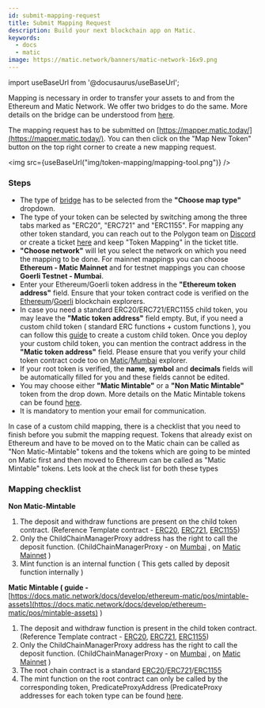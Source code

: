 ```yaml
---
id: submit-mapping-request
title: Submit Mapping Request
description: Build your next blockchain app on Matic.
keywords:
  - docs
  - matic
image: https://matic.network/banners/matic-network-16x9.png 
---
```


import useBaseUrl from '@docusaurus/useBaseUrl';

Mapping is necessary in order to transfer your assets to and from the Ethereum and Matic Network. We offer two bridges to do the same. More details on the bridge can be understood from [here](/docs/develop/ethereum-matic/getting-started).

The mapping request has to be submitted on [https://mapper.matic.today/](https://mapper.matic.today/). You can then click on the "Map New Token" button on the top right corner to create a new mapping request. 

<img src={useBaseUrl("img/token-mapping/mapping-tool.png")} />

### Steps


- The type of [bridge](/docs/develop/ethereum-matic/getting-started) has to be selected from the **"Choose map type"** dropdown.
- The type of your token can be selected by switching among the three tabs marked as "ERC20", "ERC721" and "ERC1155". For mapping any other token standard, you can reach out to the Polygon team on [Discord](https://discord.com/invite/XvpHAxZ) or create a ticket [here](https://support.polygon.technology/support/home) and keep "Token Mapping" in the ticket title.
- **"Choose network"** will let you select the network on which you need the mapping to be done. For mainnet mappings you can choose **Ethereum - Matic Mainnet**  and for testnet mappings you can choose **Goerli Testnet - Mumbai**.
- Enter your Ethereum/Goerli token address in the  **"Ethereum token address"** field. Ensure that your token contract code is verified on the [Ethereum](https://etherscan.io/)/[Goerli](https://goerli.etherscan.io/) blockchain explorers.
- In case you need a standard ERC20/ERC721/ERC1155 child token, you may leave the **"Matic token address"** field empty. But, if you need a custom child token ( standard ERC functions + custom functions ), you can follow this [guide](/docs/develop/ethereum-matic/pos/mapping-assets) to create a custom child token. Once you deploy your custom child token, you can mention the contract address in the **"Matic token address"** field. Please ensure that you verify your child token contract code too on [Matic](https://polygonscan.com/)/[Mumbai](https://mumbai.polygonscan.com/) explorer.
- If your root token is verified, the **name**, **symbol** and **decimals** fields will be automatically filled for you and these fields cannot be edited.
- You may choose either **"Matic Mintable"** or a **"Non Matic Mintable"** token from the drop down. More details on the Matic Mintable tokens can be found [here](/docs/develop/ethereum-matic/mintable-assets).
- It is mandatory to mention your email for communication.

In  case of a custom child mapping, there is a checklist that you need to finish before you submit the mapping request. Tokens that already exist on Ethereum and have to be moved on to the Matic chain can be called as "Non Matic-Mintable" tokens and the tokens which are going to be minted on Matic first and then moved to Ethereum can be called as "Matic Mintable" tokens. Lets look at the check list for both these types 

### Mapping checklist

**Non Matic-Mintable** 

1. The deposit and withdraw functions are present on the child token contract. (Reference Template contract - [ERC20](https://github.com/maticnetwork/pos-portal/blob/master/flat/ChildERC20.sol#L1492-#L1508), [ERC721](https://github.com/maticnetwork/pos-portal/blob/master/flat/ChildERC721.sol#L2157-#L2238), [ERC1155](https://github.com/maticnetwork/pos-portal/blob/master/flat/ChildERC1155.sol#L1784-#L1818))
2. Only the ChildChainManagerProxy address has the right to call the deposit function. (ChildChainManagerProxy - on [Mumbai](https://mumbai.polygonscan.com/address/0xb5505a6d998549090530911180f38aC5130101c6/transactions) , on [Matic Mainnet](https://polygonscan.com/address/0xA6FA4fB5f76172d178d61B04b0ecd319C5d1C0aa/) )
3. Mint function is an internal function ( This gets called by deposit function internally )

**Matic Mintable ( guide -** [https://docs.matic.network/docs/develop/ethereum-matic/pos/mintable-assets](https://docs.matic.network/docs/develop/ethereum-matic/pos/mintable-assets) ) 

1. The deposit and withdraw function is present in the child token contract. (Reference Template contract - [ERC20](https://github.com/maticnetwork/pos-portal/blob/master/flat/ChildMintableERC20.sol#L1492-#L1519), [ERC721](https://github.com/maticnetwork/pos-portal/blob/master/flat/ChildMintableERC721.sol#L2160-#L2275), [ERC1155](https://github.com/maticnetwork/pos-portal/blob/master/flat/ChildMintableERC1155.sol#L1784-#L1851))
2. Only the ChildChainManagerProxy address has the right to call the deposit function. (ChildChainManagerProxy - on [Mumbai](https://mumbai.polygonscan.com/address/0xb5505a6d998549090530911180f38aC5130101c6/transactions) , on [Matic Mainnet](https://polygonscan.com/address/0xA6FA4fB5f76172d178d61B04b0ecd319C5d1C0aa/) )
3. The root chain contract is a standard [ERC20](https://github.com/maticnetwork/pos-portal/blob/master/flat/DummyMintableERC20.sol#L1481)/[ERC721](https://github.com/maticnetwork/pos-portal/blob/master/flat/DummyMintableERC721.sol#L2169)/[ERC1155](https://github.com/maticnetwork/pos-portal/blob/master/flat/DummyMintableERC1155.sol#L1785)
4.  The mint function on the root contract can only be called by the corresponding token, PredicateProxyAddress (PredicateProxy addresses for each token type can be found [here](/docs/develop/ethereum-matic/mintable-assets#contract-to-be-deployed-on-ethereum).
